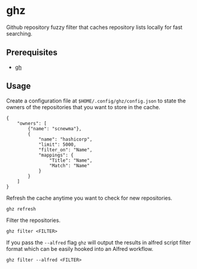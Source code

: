 # ghz

Github repository fuzzy filter that caches repository lists locally for fast searching.

## Prerequisites
- [gh](https://cli.github.com/)

## Usage

Create a configuration file at `$HOME/.config/ghz/config.json` to state the owners of the repositories that you want to store in the cache.

```
{
    "owners": [
        {"name": "scnewma"},
        {
            "name": "hashicorp",
            "limit": 5000,
            "filter_on": "Name",
            "mappings": {
                "Title": "Name",
                "Match": "Name"
            }
        }
    ]
}
```

Refresh the cache anytime you want to check for new repositories.

```
ghz refresh
```

Filter the repositories.

```
ghz filter <FILTER>
```

If you pass the `--alfred` flag `ghz` will output the results in alfred script filter format which can be easily hooked into an Alfred workflow.

```
ghz filter --alfred <FILTER>
```
